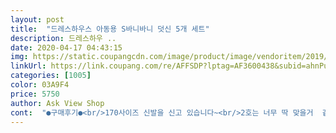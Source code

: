 ```yaml
---
layout: post 
title:  "드레스하우스 아동용 S바니바니 덧신 5개 세트" 
description: 드레스하우 ..
date: 2020-04-17 04:43:15 
img: https://static.coupangcdn.com/image/product/image/vendoritem/2019/04/01/3030180733/7b3f2d06-eefd-460b-9c06-2ebd11835e20.jpg 
linkUrl: https://link.coupang.com/re/AFFSDP?lptag=AF3600438&subid=ahnPublicAsk&pageKey=4366838&itemId=20678394&vendorItemId=3030180733&traceid=V0-113-3d9de81d9ff6f049 
categories: [1005] 
color: 03A9F4 
price: 5750 
author: Ask View Shop 
cont:  "●구매후기●<br/>170사이즈 신발을 신고 있습니다~<br/>2호는 너무 딱 맞을거  같아서  3호 주문했는데  좀 여유있게  신겨요~ 조금 크지만 발 뒤축쪽에 미끄럼방지가 돼있어서  흘러내리진 않네요~^^<br/>5개세트로되어있어서좋구요<br/>7살인데 또래 아이들보단 발이 작은편인것 같구요~<br/>.<br/> ★★★추가후기.<br/> ★★★<br/>가격:5,750원<br/>거리거든요~ 저희 얘만 그러나?ㅋ<br/>그곳은덧신이나실내화가없다고해요<br/>그리구 5호 인데도 미끄럼방지처리가 되어 있어서 좋았어요~<br/>내년까지는 잘  신길수  있을것  같아요~<br/>덧신을사서양말위에신고벗으려고구매했어요<br/>뒷굼치가조금남는데벗겨지지않고잘맞아요<br/>딱!마음에들어요^^<br/>딸랑구도 좋아하구요~^^<br/>딸아이 발치수를 정확하게는 안쟀지만 현재<br/>모든사이즈에미끄럼방지가있어서좋아요<br/>발볼도 없는 아이예요~<br/>배송:로켓배송<br/>보통 4세용 이상부터 미끄럼방지처리가 안되어 있는데<br/>부랴부랴 미쳐 따져보지않고 그냥 구매했는데<br/>사이즈상 4호를 주문해도 될 것 같았는데 세탁하고 나면<br/>생각보다 좋은 상품 구매한것 같아 좋네요~<br/>세탁후 덧신이  조금 줄어드네요~<br/>신겨보았는데바로마음에들어했어요<br/>신겨봤는데 막 커보이지는 않았어요~ 살짝 넉넉한 핏?<br/>아이들이좋아해서좋아요<br/>양말 두께감도 제 기준으론 만족해요~<br/>양말위에신을거라서4호로구매했는데<br/>양말의미래가너무나확실해서.<br/>.<br/>ㅋㅋㅋ<br/>이 제품은 다 되어 있어서 좋아요~<br/>이젠 슬슬  날도 더워지려고  해서  아이 덧신 양말을 주문했는데 재질도 괞찬고 토끼무늬가  귀엽네요<br/>잘 신길께요~<br/>제 딸이 4살인데  발 실측사이즈가 14.<br/>7정도 하거든요~<br/>줄어든다는 품평보고 5호로 주문했어요~<br/>첫째가이제유치원에가는데요<br/>첫째둘째모두150~160정도인데요<br/>큰얘들도 사정없이 뛰어다니니까 자주 미끄덩 미끄덩<br/>토끼디자인이어서좋구요<br/>페이크삭스가 사이즈도 안맞구 날씨가 이제 제법 더워져서<br/>혹시몰라 당겨 봤는데 벗겨지지않고 잘 신겨져 있어요~<br/>170사이즈 신발을 신고 있습니다~<br/>2호는 너무 딱 맞을거  같아서  3호 주문했는데  좀 여유있게  신겨요~ 조금 크지만 발 뒤축쪽에 미끄럼방지가 돼있어서  흘러내리진 않네요~^^<br/>5개세트로되어있어서좋구요<br/>7살인데 또래 아이들보단 발이 작은편인것 같구요~<br/>.<br/> ★★★추가후기.<br/> ★★★<br/>가격:5,750원<br/>거리거든요~ 저희 얘만 그러나?ㅋ<br/>그곳은덧신이나실내화가없다고해요<br/>그리구 5호 인데도 미끄럼방지처리가 되어 있어서 좋았어요~<br/>내년까지는 잘  신길수  있을것  같아요~<br/>덧신을사서양말위에신고벗으려고구매했어요<br/>뒷굼치가조금남는데벗겨지지않고잘맞아요<br/>딱!마음에들어요^^<br/>딸랑구도 좋아하구요~^^<br/>딸아이 발치수를 정확하게는 안쟀지만 현재<br/>모든사이즈에미끄럼방지가있어서좋아요<br/>발볼도 없는 아이예요~<br/>배송:로켓배송<br/>보통 4세용 이상부터 미끄럼방지처리가 안되어 있는데<br/>부랴부랴 미쳐 따져보지않고 그냥 구매했는데<br/>사이즈상 4호를 주문해도 될 것 같았는데 세탁하고 나면<br/>생각보다 좋은 상품 구매한것 같아 좋네요~<br/>세탁후 덧신이  조금 줄어드네요~<br/>신겨보았는데바로마음에들어했어요<br/>신겨봤는데 막 커보이지는 않았어요~ 살짝 넉넉한 핏?<br/>아이들이좋아해서좋아요<br/>양말 두께감도 제 기준으론 만족해요~<br/>양말위에신을거라서4호로구매했는데<br/>양말의미래가너무나확실해서.<br/>.<br/>ㅋㅋㅋ<br/>이 제품은 다 되어 있어서 좋아요~<br/>이젠 슬슬  날도 더워지려고  해서  아이 덧신 양말을 주문했는데 재질도 괞찬고 토끼무늬가  귀엽네요<br/>잘 신길께요~<br/>제 딸이 4살인데  발 실측사이즈가 14.<br/>7정도 하거든요~<br/>줄어든다는 품평보고 5호로 주문했어요~<br/>첫째가이제유치원에가는데요<br/>첫째둘째모두150~160정도인데요<br/>큰얘들도 사정없이 뛰어다니니까 자주 미끄덩 미끄덩<br/>토끼디자인이어서좋구요<br/>페이크삭스가 사이즈도 안맞구 날씨가 이제 제법 더워져서<br/>혹시몰라 당겨 봤는데 벗겨지지않고 잘 신겨져 있어요~<br/>" 
---
```

